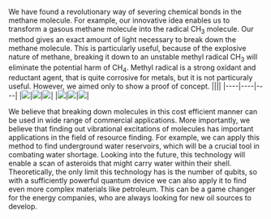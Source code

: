 We have found a revolutionary way of severing chemical bonds in the methane molecule. For example, our innovative idea enables us to transform a gasous methane molecule into the radical CH<sub>3</sub> molecule. Our method gives an exact amount of light necessary to break down the methane molecule. This is particularly useful, because of the explosive nature of methane, breaking it down to an unstable methyl radical CH<sub>3</sub> will eliminate the potential harm of CH<sub>4</sub>. Methyl radical is a strong oxidant and reductant agent, that is quite corrosive for metals, but it is not particuraly useful. However, we aimed only to show a proof of concept. 
||||
|----|----|----|
|<img src="https://upload.wikimedia.org/wikipedia/commons/0/0e/Symmetrical_stretching.gif"></img>|<img src="https://upload.wikimedia.org/wikipedia/commons/0/0c/Asymmetrical_stretching.gif"></img>|<img src="https://upload.wikimedia.org/wikipedia/commons/6/60/Scissoring.gif"></img>|
|<img src="https://upload.wikimedia.org/wikipedia/commons/1/14/Modo_rotacao.gif"></img>|<img src="https://upload.wikimedia.org/wikipedia/commons/8/84/Wagging.gif"></img>|<img src="https://upload.wikimedia.org/wikipedia/commons/4/40/Twisting.gif"></img>|

We believe that breaking down molecules in this cost efficient manner can be used in wide range of commercial applications. More importantly, we believe that finding out vibrational excitations of molecules has important applications in the field of resource finding. For example, we can apply this method to find underground water reservoirs, which will be a crucial tool in combating water shortage. Looking into the future, this technology will enable a scan of asteroids that might carry water within their shell. Theoretically, the only limit this technology has is the number of qubits, so with a sufficiently powerful quantum device we can also apply it to find even more complex materials like petroleum. This can be a game changer for the energy companies, who are always looking for new oil sources to develop.  

